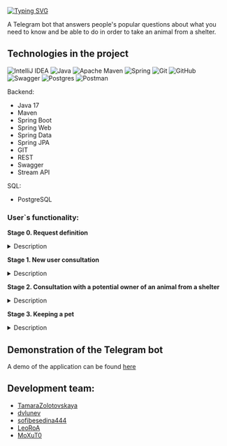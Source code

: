 [![Typing SVG](https://readme-typing-svg.herokuapp.com?font=Montserrat&weight=600&size=25&color=010304&background=FFFFFF00&center=%D0%9B%D0%9E%D0%96%D0%AC&vCenter=%D0%9B%D0%9E%D0%96%D0%AC&width=435&lines=HappyPetBot)](https://git.io/typing-svg) 

A Telegram bot that answers people's popular questions about what you need to know and be able to do in order to take an animal from a shelter.

## Technologies in the project ##
![IntelliJ IDEA](https://img.shields.io/badge/IntelliJIDEA-000000.svg?style=for-the-badge&logo=intellij-idea&logoColor=white) ![Java](https://img.shields.io/badge/java-%23ED8B00.svg?style=for-the-badge&logo=java&logoColor=white) ![Apache Maven](https://img.shields.io/badge/Apache%20Maven-C71A36?style=for-the-badge&logo=Apache%20Maven&logoColor=white) ![Spring](https://img.shields.io/badge/spring-%236DB33F.svg?style=for-the-badge&logo=spring&logoColor=white) 
![Git](https://img.shields.io/badge/git-%23F05033.svg?style=for-the-badge&logo=git&logoColor=white) ![GitHub](https://img.shields.io/badge/github-%23121011.svg?style=for-the-badge&logo=github&logoColor=white) ![Swagger](https://img.shields.io/badge/-Swagger-%23Clojure?style=for-the-badge&logo=swagger&logoColor=white) ![Postgres](https://img.shields.io/badge/postgres-%23316192.svg?style=for-the-badge&logo=postgresql&logoColor=white)  ![Postman](https://img.shields.io/badge/postman-%23ED8B00.svg?style=for-the-badge&logo=postman&logoColor=white)

Backend:
- Java 17
- Maven
- Spring Boot
- Spring Web
- Spring Data
- Spring JPA
- GIT 	 
- REST
- Swagger 	
- Stream API

SQL:
- PostgreSQL 

### User`s functionality: ###

**Stage 0. Request definition** 
<details>
<summary>Description</summary>

*This is the entry point for the bot to communicate with the user.* 

- The bot welcomes a new user, talks about itself and can display a menu to choose what request the user came with:
     - Find out information about the shelter (stage 1).
     - How to adopt a dog from a shelter (stage 2).
     - Submit a pet report (step 3).
     - Call a volunteer.
- If none of the options are suitable, then the bot can call a volunteer.
- If the user has already contacted the bot before, then a new request begins with the selection of the request with which the user came.
</details>

**Stage 1. New user consultation** 
<details>
<summary>Description</summary>

*At this stage, the bot should provide introductory information about the shelter: where it is located, how and when it works, what are the rules for entering the shelter, the rules for staying inside and communicating with dogs.*

- The bot welcomes the user.
- The bot can tell you about the shelter.
- The bot can give the shelter's work schedule and address, directions.
- The bot can issue general safety recommendations on the territory of the shelter.
- The bot can accept and record contact details for communication.
- If the bot cannot answer the client's questions, then you can call a volunteer.
</details>

**Stage 2. Consultation with a potential owner of an animal from a shelter** 
<details>
<summary>Description</summary>

*At this stage, the bot helps potential adopters of a dog from a shelter deal with bureaucratic (how to draw up a contract) and everyday (how to prepare for life with a dog) issues.*

*The main task is to give the most complete information about how a person has to prepare for a meeting with a new family member.*

- The bot welcomes the user.
- The bot can issue the rules for getting to know the dog before you can pick it up from the shelter.
- The bot can issue a list of documents required in order to adopt a dog from a shelter.
- The bot can issue a list of recommendations for transporting the animal.
- The bot can give a list of recommendations for home improvement for a puppy.
- The bot can give a list of recommendations for home improvement for an adult dog.
- The bot can issue a list of recommendations for home improvement for a dog with disabilities (vision, movement).
- The bot can give cynologist`s advices on the initial communication with the dog.
- The bot can issue recommendations on proven dog handlers for further referral to them.
- The bot can give a list of reasons why they can refuse and not allow the dog to be taken from the shelter.
- The bot can accept and record contact details for communication.
- If the bot cannot answer the client's questions, then you can call a volunteer.
</details>

**Stage 3. Keeping a pet** 
<details>
<summary>Description</summary>

*After the new adopter took the dog from the shelter, he is obliged to send information about how the animal feels in the new place within a month. The daily report includes the following information:*

- *Photo of the animal.*
- * Animal diet. *
- *General well-being and getting used to a new place.*
- *Change in behavior: abandoning old habits, acquiring new ones.*

*The report must be sent every day, there are no restrictions in the day on the time of submission of the report. Once every two or three days, volunteers review all submitted reports. If the adopter did not fill out the report properly, the volunteer can give feedback through the bot in the standard form: “Dear adopter, we noticed that you are not filling out the report in as much detail as necessary. Please take a more responsible approach to this activity. Otherwise, the shelter volunteers will be required to personally check the conditions of the dog.”*

*A user enters the database of new adopters through a volunteer who brings him there. The task of the bot is to accept information as input and, if the user does not send information, remind about it, and if more than 2 days pass, then send a request to the volunteer to contact the adopter.*

*Once the 30 day period ends, the volunteers decide whether the dog stays with the owner or not. The trial period may be passed, may be extended for any number of days, or may not be passed.*

- The bot can send a daily report form.
- If the user sent only a photo, then the bot can request a text.
- If the user sent only text, then the bot can request a photo.
- The bot can issue a warning that the report is filled out poorly (made by a volunteer):
“*Dear adoptive parent, we have noticed that you are not filling out the report in as much detail as necessary. Please take a more responsible approach to this activity. Otherwise, the shelter volunteers will be required to personally check the conditions of the dog.”*
- If the adopter has passed the trial period, then the bot congratulates him with a standard message.
- If the adopter was assigned an additional probation period, the bot informs him and indicates the number of additional days.
- If the adopter has not passed the trial period, the bot notifies him of this and gives instructions on further steps.
- If the bot cannot answer the client's questions, then you can call a volunteer.
</details>

## Demonstration of the Telegram bot ##
A demo of the application can be found [here](https://github.com/TamaraZolotovskaya/HappyDogBot/blob/master/FourTeam_HappyPetBot.mp4)

## Development team: <br>
- [TamaraZolotovskaya](https://github.com/TamaraZolotovskaya)<br>
- [dvlunev](https://github.com/dvlunev)<br>
- [sofibesedina444](https://github.com/sofibesedina444)<br>
- [LeoRoA](https://github.com/LeoRoA)<br>
- [MoXuT0](https://github.com/MoXuT0)<br>
